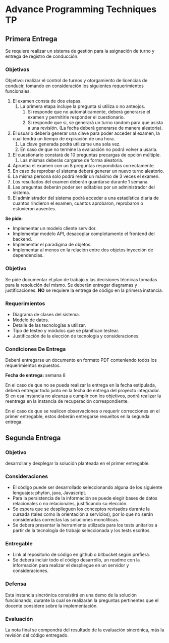 # Advance Programming Techniques TP
## Primera Entrega
Se requiere realizar un sistema de gestión para la asignación de turno y entrega de registro de conducción.

### Objetivos
Objetivo: realizar el control de turnos y otorgamiento de licencias de conducir, tomando en consideración los siguientes requerimientos funcionales.
1. El examen consta de dos etapas.
    1. La primera etapa incluye la pregunta si utiliza o no anteojos.
        1. Si responde que no automáticamente, deberá generarse el examen y permitirle responder el cuestionario.
        2. Si responde que si, se generará un turno random para que asista a una revisión. (La fecha deberá generarse de manera aleatoria).
2. El usuario debería generar una clave para poder acceder al examen, la cual tendrá un tiempo de expiración de una hora.
    1. La clave generada podrá utilizarse una sola vez.
    2. En caso de que no termine la evaluación no podrá volver a usarla.
3. El cuestionario constará de 10 preguntas precargas de opción múltiple.  
   1. Las mismas deberás cargarse de forma aleatoria.
4. Aprueba el examen con un 8 preguntas respondidas correctamente.
5. En caso de reprobar el sistema deberá generar un nuevo turno aleatorio.
6. La misma persona solo podrá rendir un máximo de 3 veces el examen.
7. Los resultados del examen deberán guardarse durante 1 semana.
8. Las preguntas deberán poder ser editables por un administrador del sistema.
9. El administrador del sistema podrá acceder a una estadística diaria de cuantos rindieron el examen, cuantos aprobaron, reprobaron o estuvieron ausentes.

**Se pide:**
- Implementar un modelo cliente servidor.
- Implementar modelo API, desacoplar completamente el frontend del backend.
- Implementar el paradigma de objetos.
- Implementar al menos en la relación entre dos objetos inyección de dependencias.

### Objetivo
Se pide documentar el plan de trabajo y las decisiones técnicas tomadas para la resolución del mismo. Se deberán entregar diagramas y justificaciones. **NO** se requiere la entrega de código en la primera instancia.

### Requerimientos
- Diagrama de clases del sistema.
- Modelo de datos.
- Detalle de las tecnologías a utilizar.
- Tipo de testeo y módulos que se planifican testear.
- Justificación de la elección de tecnología y consideraciones.

### Condiciones De Entrega
Deberá entregarse un documento en formato PDF conteniendo todos los requerimientos expuestos.

**Fecha de entrega:** semana 8

En el caso de que no se pueda realizar la entrega en la fecha estipulada, deberá entregar todo junto en la fecha de entrega del proyecto integrador. Si en esa instancia no alcanza a cumplir con los objetivos, podrá realizar la reentrega en la instancia de recuperación correspondiente.

En el caso de que se realicen observaciones o requerir correcciones en el primer entregable, estos deberán entregarse resueltos en la segunda entrega.

## Segunda Entrega
### Objetivo
desarrollar y desplegar la solución planteada en el primer entregable.

### Consideraciones
- El código puede ser desarrollado seleccionando alguna de los siguiente lenguajes: phyton, java, Javascript.
- Para la persistencia de la información se puede elegir bases de datos relacionales o no relacionales, justificando su elección.
- Se espera que se desplieguen los conceptos revisados durante la cursada (tales como la orientación a servicios), por lo que no serán consideradas correctas las soluciones monolíticas.
- Se deberá presentar la herramienta utilizada para los tests unitarios a partir de la tecnología de trabajo seleccionada y los tests escritos.

### Entregable
- Link al repositorio de código en github o bitbucket según prefiera.
- Se deberá incluir todo el código desarrollo, un readme con la información para realizar el despliegue en un servidor y consideraciones.

### Defensa
Esta instancia sincrónica consistirá en una demo de la solución funcionando, durante la cual se realizarán la preguntas pertinentes que el docente considere sobre la implementación.

### Evaluación
La nota final se compondrá del resultado de la evaluación sincrónica, más la revisión del código entregado.
